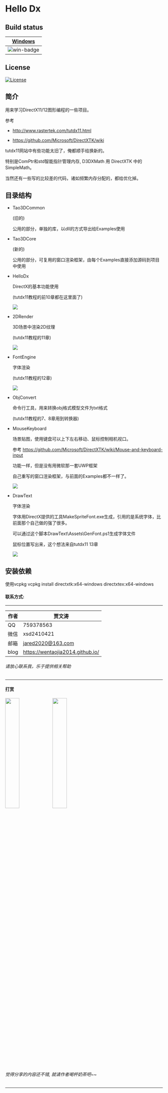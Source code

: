 # Hello Dx
## Build status

|[Windows][win-link] |
| :---------------: |
| ![win-badge]      |

[win-badge]: https://ci.appveyor.com/api/projects/status/gup0dy0cc2d25m7o?svg=true "AppVeyor build status"
[win-link]: https://ci.appveyor.com/project/jiawentao/hellodirectx "AppVeyor build status"

## License
[![License](https://img.shields.io/badge/license-MIT-blue.svg)](https://github.com/wentaojia2014/HelloDirectX/blob/master/LICENSE)

## 简介

用来学习DirectX11/12图形编程的一些项目。

参考

* http://www.rastertek.com/tutdx11.html

* https://github.com/Microsoft/DirectXTK/wiki

tutdx11网站中有些功能太旧了，俺都顺手给换新的。

特别是ComPtr和std智能指针管理内存, D3DXMath 用 DirectXTK 中的SimpleMath。

当然还有一些写的比较差的代码，诸如频繁内存分配的，都给优化掉。

## 目录结构
- Tao3DCommon
	
	(旧的)

  公用的部分，单独的库，以dll的方式导出给Examples使用 

- Tao3DCore
	
	(新的)

  公用的部分，可复用的窗口渲染框架，由每个Examples直接添加源码到项目中使用

- HelloDx

  DirectX的基本功能使用
  
  (tutdx11教程的前10章都在这里面了)

  ![](DemoImages/HelloDirectX.png)

- 2DRender

  3D场景中渲染2D纹理

  (tutdx11教程的11章)

  ![](DemoImages/2DRender.png)

- FontEngine
  
  字体渲染

  (tutdx11教程的12章)

  ![](DemoImages/FontEngine.png)

- ObjConvert

  命令行工具，用来转换obj格式模型文件为txt格式
  
  (tutdx11教程的7、8章用到转换器)

- MouseKeyboard

  场景贴图，使用键盘可以上下左右移动、鼠标控制相机视口。
  
  参考 https://github.com/Microsoft/DirectXTK/wiki/Mouse-and-keyboard-input

  功能一样，但是没有用微软那一套UWP框架

  自己重写的窗口渲染框架，与前面的Examples都不一样了。

  ![](DemoImages/MouseKeyboard.png)

- DrawText

	字体渲染

  字体用DirectX提供的工具MakeSpriteFont.exe生成，引用的是系统字体，比前面那个自己做的强了很多。

  可以通过这个脚本DrawText\Assets\GenFont.ps1生成字体文件

  鼠标位置写出来，这个想法来自tutdx11 13章

	![](DemoImages/DrawText.png)

## 安装依赖

  使用vcpkg
  vcpkg install directxtk:x64-windows directxtex:x64-windows

#### 联系方式:
***
|作者|贾文涛|
|---|---|
|QQ|759378563|
|微信|xsd2410421|
|邮箱|jared2020@163.com|
|blog|https://wentaojia2014.github.io/|

###### 请放心联系我，乐于提供相关帮助
***
#### **打赏**
<img src="https://github.com/wentaojia2014/wentaojia2014.github.io/blob/master/img/weixin.jpg?raw=true" width="30%" height="30%" /><img src="https://github.com/wentaojia2014/wentaojia2014.github.io/blob/master/img/zhifubao.jpg?raw=true" width="30%" height="30%" />

###### 觉得分享的内容还不错, 就请作者喝杯奶茶吧~~
***
